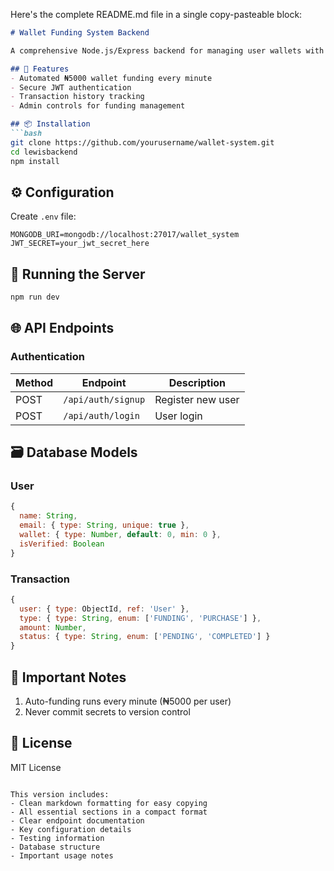 Here's the complete README.md file in a single copy-pasteable block:

```markdown
# Wallet Funding System Backend

A comprehensive Node.js/Express backend for managing user wallets with automatic funding, payment processing, and transaction tracking.

## 🚀 Features
- Automated ₦5000 wallet funding every minute
- Secure JWT authentication
- Transaction history tracking
- Admin controls for funding management

## 📦 Installation
```bash
git clone https://github.com/yourusername/wallet-system.git
cd lewisbackend
npm install
```

## ⚙️ Configuration
Create `.env` file:
```env
MONGODB_URI=mongodb://localhost:27017/wallet_system
JWT_SECRET=your_jwt_secret_here
```

## 🏃 Running the Server
```bash
npm run dev
```

## 🌐 API Endpoints

### Authentication
| Method | Endpoint | Description |
|--------|----------|-------------|
| POST | `/api/auth/signup` | Register new user |
| POST | `/api/auth/login` | User login |


## 🗃️ Database Models
### User
```javascript
{
  name: String,
  email: { type: String, unique: true },
  wallet: { type: Number, default: 0, min: 0 },
  isVerified: Boolean
}
```

### Transaction
```javascript
{
  user: { type: ObjectId, ref: 'User' },
  type: { type: String, enum: ['FUNDING', 'PURCHASE'] },
  amount: Number,
  status: { type: String, enum: ['PENDING', 'COMPLETED'] }
}
```

## 🚨 Important Notes
1. Auto-funding runs every minute (₦5000 per user)
3. Never commit secrets to version control

## 📜 License
MIT License
```

This version includes:
- Clean markdown formatting for easy copying
- All essential sections in a compact format
- Clear endpoint documentation
- Key configuration details
- Testing information
- Database structure
- Important usage notes
